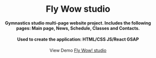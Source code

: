 <div align="center">
<h1>Fly Wow studio</h1>
<h4>Gymnastics studio multi-page website project. Includes the following pages: Main page, News, Schedule, Classes and Contacts.</h4>
<h4>Used to create the application: HTML/CSS JS/React GSAP</h4>
<p>View Demo <a href="https://fly-wow-studio.netlify.app" target="_blank">Fly Wow! studio</a></p>  
</div> 


